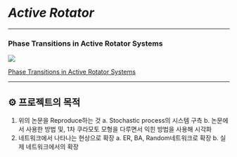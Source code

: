 # ***Active Rotator***
---
### Phase Transitions in Active Rotator Systems
![](https://oup.silverchair-cdn.com/oup/backfile/Content_public/Journal/ptp/Issue/75/5/1/m_cover.gif?Expires=1706861321&Signature=prwQuUZXBkKo1mp43lIMbBkb0IvESVX9sRGOc4qqpyl3akPgD6mnQKoxP5~FdUFukEfwds-6YmaqI-YZ1oo015vtRin6uKMzMHlK6PNGDyQO6KdkFOE6OV6N-QROyOxXQBmSK1FNPqYNXYMAEzCjX5bOHf0qk~LmYcuVG8vs8OpRl30Mz9jTfkrAnb53Gd3u8i9zIVjWSmN3AmA-WNp16iVMX8GFJynSFC1hN7q7F0hXokmqoZ5FtCuZ~ucSRtyR1yFaKAPpVnnXaCyP5tuHE2rK2K2O8fDK~sE-a-PMSWd8RUXQeXHeum037rBC~n0xNK6TNxJVeAAcWn~vNYy3Dg__&Key-Pair-Id=APKAIE5G5CRDK6RD3PGA)<!-- {"width":124} -->      

[Phase Transitions in Active Rotator Systems](https://academic.oup.com/ptp/article/75/5/1105/1849743)

---

## ⚙️ **프로젝트의 목적**  

1.  위의 논문을 Reproduce하는 것
    a. Stochastic process의 시스템 구측
    b. 논문에서 사용한 방법 및, 1차 쿠라모토 모형을 다루면서 익힌 방법을 사용해 시각화
2. 네트워크에서 나타나는 현상으로 확장
    a. ER, BA, Random네트워크로 확장
    b. 실제 네트워크에서의 확장
